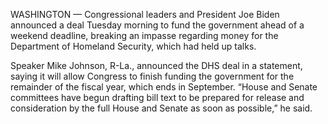 WASHINGTON — Congressional leaders and President Joe Biden announced a deal Tuesday morning to fund the government ahead of a weekend deadline, breaking an impasse regarding money for the Department of Homeland Security, which had held up talks.

Speaker Mike Johnson, R-La., announced the DHS deal in a statement, saying it will allow Congress to finish funding the government for the remainder of the fiscal year, which ends in September. “House and Senate committees have begun drafting bill text to be prepared for release and consideration by the full House and Senate as soon as possible,” he said.